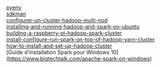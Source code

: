 [pyenv](https://github.com/pyenv/pyenv-installer) <br>
[sdkman](https://sdkman.io/) <br>
[configurer-un-cluster-hadoop-multi-nud](https://cdiese.fr/configurer-un-cluster-hadoop-multi-nud/) <br>
[installing-and-running-hadoop-and-spark-on-ubuntu](https://dev.to/awwsmm/installing-and-running-hadoop-and-spark-on-ubuntu-18-393h)<br>
[building-a-raspberry-pi-hadoop-spark-cluster](https://dev.to/awwsmm/building-a-raspberry-pi-hadoop-spark-cluster-8b2)<br>
[install-configure-run-spark-on-top-of-hadoop-yarn-cluster](https://www.linode.com/docs/databases/hadoop/install-configure-run-spark-on-top-of-hadoop-yarn-cluster/)<br>
[how-to-install-and-set-up-hadoop-cluster](https://www.linode.com/docs/databases/hadoop/how-to-install-and-set-up-hadoop-cluster/) <br>
[Guide d'installation Spark pour Windows 10] (https://www.bigtechtalk.com/apache-spark-on-windows) <br>

